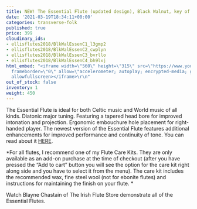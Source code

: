```yaml
---
title: NEW! The Essential Flute (updated design), Black Walnut, key of C
date: '2021-03-19T18:34:11+00:00'
categories: transverse-folk
published: true
price: 399
cloudinary_ids:
- ellisflutes2018/BlkWalEssenC1_l3gmp2
- ellisflutes2018/BlkWalEssenC2_cwplyn
- ellisflutes2018/BlkWalEssenC3_bvrllo
- ellisflutes2018/BlkWalEssenC4_bh9lxj
html_embed: "<iframe width=\"560\" height=\"315\" src=\"https://www.youtube.com/embed/SpD1Om16E-c\"
  frameborder=\"0\" allow=\"accelerometer; autoplay; encrypted-media; gyroscope; picture-in-picture\"
  allowfullscreen></iframe>\r\n"
out_of_stock: false
inventory: 1
weight: 450
---
```


The Essential Flute is ideal for both Celtic music and World music of all kinds. Diatonic major tuning. Featuring a tapered head bore for improved intonation and projection. Ergonomic embouchure hole placement for right-handed player.  The newest version of the Essential Flute features additional enhancements for improved performance and continuity of tone.  You can read about it [HERE](https://www.ellisflutes.com/world-flutes/transverse-folk). 

*For all flutes, I recommend one of my Flute Care Kits.  They are only available as an add-on purchase at the time of checkout (after you have pressed the “Add to cart” button you will see the option for the care kit right along side and you have to select it from the menu). The care kit includes the recommended wax, fine steel wool (not for ebonite flutes) and instructions for maintaining the finish on your flute.  *

Watch Blayne Chastain of The Irish Flute Store demonstrate all of the Essential Flutes.